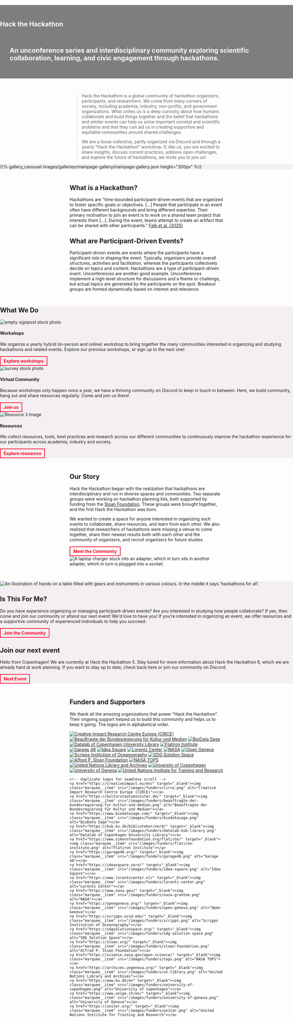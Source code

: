 <!--
.. title: About Us
.. slug: index
.. hide_title: false
.. date: 2024-11-21 19:59:43 UTC
.. tags: 
.. category: 
.. link: 
.. description: 
.. type: text
.. extra_head_data:
   <link rel="stylesheet" href="/assets/css/slider.css">
-->


<!-- Hero Section -->
<section class="text-center py-5" id="about"
         style="background: url('/images/hth_banner.jpg') center/cover no-repeat; background-color: rgba(0, 0, 0, 0.5);
                 background-blend-mode: multiply; margin-left: calc(-50vw + 50%); margin-right: calc(-50vw + 50%); width: 100vw; height: auto; min-height:25vw; display: flex; align-items: center; justify-content: center; margin-bottom: 3rem;"
         xmlns="http://www.w3.org/1999/html">
    <div class="container">
        <h1 style="color: white; padding-bottom: 1rem;">Hack the Hackathon</h1>
        <h2 style="color: white; padding: 1rem 2rem;">An unconference series and interdisciplinary community exploring scientific collaboration, learning, and civic engagement through hackathons.</h2>
    </div>
</section>

> Hack the Hackathon is a global community of hackathon organizers, participants, and researchers. We come from many corners of society, including academia, industry, non-profits, and government organizations. What unites us is a deep curiosity about how humans collaborate and build things together and the belief that hackathons and similar events can help us solve important societal and scientific problems and that they can aid us in creating supportive and equitable communities around shared challenges.

> We are a loose collective, partly organized via Discord and through a yearly “Hack the Hackathon” workshop. If, like us, you are excited to share insights, discuss current practices, address open challenges, and explore the future of hackathons, we invite you to join us!

<section class="py-5" id="resources" style="background-color: #f3eff2; margin-left: calc(-50vw + 50%); margin-right: calc(-50vw + 50%); width: 100vw; margin-bottom: 3rem;">
{{% gallery_carousel images/galleries/mainpage-gallery/mainpage-gallery.json height="300px" %}}
</section>

<!-- What is... Section -->
<section class="py-5 bg-light" style="margin-bottom: 3rem;">
    <div class="container text-center">
        <div class="row">
            <div class="col-md-6">
                <h2>What is a Hackathon?</h2>
                <p>
                    Hackathons are "time-bounded participant-driven events that are organized to foster specific goals or objectives. [...] People that participate in an event often have different backgrounds and bring different expertise. Their primary motivation to join an event is to work on a shared team project that interests them [...]. During the event, teams attempt to create an artifact that can be shared with other participants." <a href="https://hackathon-planning-kit.org/files/Falk-IEEEAccess-2024.pdf" target="_blank">Falk et al. (2025)</a>
                </p>
            </div>
            <div class="col-md-6">
                <h2>What are Participant-Driven Events?</h2>
                <p>Participant-driven events are events where the participants have a significant role in shaping the event. Typically, organizers provide overall structures, activities and facilitation, whereas the participants collectively decide on topics and content. Hackathons are a type of participant-driven event. Unconferences are another good example. Unconferences implement a high-level structure for discussions and a theme or challenge, but actual topics are generated by the participants on the spot. Breakout groups are formed dynamically based on interest and relevance.</p>
	    </div>
        </div>
    </div>
</section>


<!-- Support & Resources Section -->
<section class="py-5" id="resources" style="background-color: #f3eff2; margin-left: calc(-50vw + 50%); margin-right: calc(-50vw + 50%); width: 100vw; margin-bottom: 3rem;">
    <div class="container">
        <h2 class="text-center mb-4">What We Do</h2>
        <div class="row text-center" style="margin-bottom: 2rem;">
            <!-- Card 1 -->
            <div class="col-md-4">
                <div class="card">
                    <img src="/images/hth_workshop.jpg" class="card-img-top" alt="empty signpost stock photo">
                    <div class="card-body">
                        <h4 class="card-title" style="font-weight: bold">Workshops</h4>
                        <p class="card-text">We organize a yearly hybrid (in-person and online) workshop to bring together the many communities interested in organizing and studying hackathons and related events. Explore our previous workshops, or sign up to the next one!</p>
                <a href="/events/index.html"
                    style="color: #ff0123;
                           text-decoration: none;
                           font-size: 14px;
                           font-weight: bold;
                           border: 2px solid #ff0123;
                           padding: 5px 10px;
                           display: inline-block;
                           transition: background-color 0.3s ease, color 0.3s ease;"
                    onmouseover="this.style.backgroundColor='#333333'; this.style.color='white'; this.style.cursor='pointer';"
                    onmouseout="this.style.backgroundColor='transparent'; this.style.color='#ff0123';">
                    Explore workshops
                 </a>   
                    </div>
                </div>
            </div>
            <!-- Card 2 -->
            <div class="col-md-4">
                <div class="card">
                    <img src="/images/hth_virtual.png" class="card-img-top" alt="survey stock photo">
                    <div class="card-body">
                        <h4 class="card-title" style="font-weight: bold">Virtual Community</h4>
                        <p class="card-text">Because workshops only happen once a year, we have a thriving community on Discord to keep in touch in between. Here, we build community, hang out and share resources regularly. Come and join us there!</p>
                <a href="/join-us/index.html"
                    style="color: #ff0123;
                           text-decoration: none;
                           font-size: 14px;
                           font-weight: bold;
                           border: 2px solid #ff0123;
                           padding: 5px 10px;
                           display: inline-block;
                           transition: background-color 0.3s ease, color 0.3s ease;"
                    onmouseover="this.style.backgroundColor='#333333'; this.style.color='white'; this.style.cursor='pointer';"
                    onmouseout="this.style.backgroundColor='transparent'; this.style.color='#ff0123';">
                    Join us
                 </a>   
                    </div>
                </div>
            </div>
            <!-- Card 3 -->
            <div class="col-md-4">
                <div class="card">
                    <img src="/images/hth_resources.jpg" class="card-img-top" alt="Resource 3 Image">
                    <div class="card-body">
                        <h4 class="card-title">Resources</h4>
                        <p class="card-text">We collect resources, tools, best practices and research across our different communities to continuously improve the hackathon experience for our participants across academia, industry and society.</p>
                <a href="/resources/index.html"
                    style="color: #ff0123;
                           text-decoration: none;
                           font-size: 14px;
                           font-weight: bold;
                           border: 2px solid #ff0123;
                           padding: 5px 10px;
                           display: inline-block;
                           transition: background-color 0.3s ease, color 0.3s ease;"
                    onmouseover="this.style.backgroundColor='#333333'; this.style.color='white'; this.style.cursor='pointer';"
                    onmouseout="this.style.backgroundColor='transparent'; this.style.color='#ff0123';">
                    Explore resources
                 </a>
                    </div>
                </div>
            </div>
        </div>
    </div>
</section>


<!-- Our Story Section -->
<section class="py-5" id="story" style="margin-bottom: 3rem;">
    <div class="container">
        <div class="row align-items-center">
            <div class="col-md-6">
                <h2>Our Story</h2>
                <p>
                    Hack the Hackathon began with the realization that hackathons are interdisciplinary and run in diverse spaces and communities. Two separate groups were working on hackathon planning kits, both supported by funding from the <a href="https://sloan.org" target="_blank">Sloan Foundation</a>. These groups were brought together, and the first Hack the Hackathon was born. 
</p>
<p>
 We wanted to create a space for anyone interested in organizing such events to collaborate, share resources, and learn from each other. We also realized that researchers of hackathons were missing a venue to come together, share their newest results both with each other and the community of organizers, and recruit organizers for future studies.
                </p>
                <a href="/community/index.html" 
                    style="color: #ff0123; 
                           text-decoration: none; 
                           font-weight: bold; 
                           border: 2px solid #ff0123; 
                           padding: 5px 10px; 
                           display: inline-block; 
                           transition: background-color 0.3s ease, color 0.3s ease;" 
                    onmouseover="this.style.backgroundColor='#333333'; this.style.color='white'; this.style.cursor='pointer';" 
                    onmouseout="this.style.backgroundColor='transparent'; this.style.color='#ff0123';">
                    Meet the Community
                 </a>
            </div>
            <div class="col-md-6">
                <img src="images/hth_hackingpower.jpg" alt="A laptop charger stuck into an adapter, which in turn sits in another adapter, which in turn is plugged into a socket." class="img-fluid rounded">
            </div>
        </div>
    </div>
</section>

<section class="py-5" id="contact" style="background-color: #f3eff2; margin-left: calc(-50vw + 50%); margin-right: calc(-50vw + 50%); width: 100vw; margin-bottom: 3rem;">
    <div class="container">
        <div class="row align-items-center">
            <div class="col-md-6">
                <img src="images/galleries/hth3/hth_impressions17.jpg" alt="An illustration of hands on a table filled with gears and instruments in various colours. In the middle it says 'hackathons for all'." class="img-fluid rounded">
            </div>
            <div class="col-md-6">
                <h2>Is This For Me?</h2>
                <p>
                    Do you have experience organizing or managing participant-driven events? Are you interested in studying how people collaborate?
                    If yes, then come and join our community or attend our next event! We'd love to have you! If you’re interested in organizing an event, we offer resources and a supportive community of experienced individuals to help you succeed.
                </p>
                <a href="/join-us/index.html"
                    style="color: #ff0123;
                           text-decoration: none;
                           font-weight: bold;
                           border: 2px solid #ff0123;
                           padding: 5px 10px;
                           display: inline-block;
                           transition: background-color 0.3s ease, color 0.3s ease;"
                    onmouseover="this.style.backgroundColor='#333333'; this.style.color='white'; this.style.cursor='pointer';"
                    onmouseout="this.style.backgroundColor='transparent'; this.style.color='#ff0123';">
                    Join the Community
                 </a>
            </div>
            <div class="col-md-6">
                <h2>Join our next event</h2>
                <p>Hello from Copenhagen! We are currently at Hack the Hackathon 5. Stay tuned for more information about Hack the Hackathon 6, which we are already hard at work planning. If you want to stay up to date, check back here or join our community on Discord. 
                </p>
                <a href="/events/index.html"
                    style="color: #ff0123;
                           text-decoration: none;
                           font-weight: bold;
                           border: 2px solid #ff0123;
                           padding: 5px 10px;
                           display: inline-block;
                           transition: background-color 0.3s ease, color 0.3s ease;"
                    onmouseover="this.style.backgroundColor='#333333'; this.style.color='white'; this.style.cursor='pointer';"
                    onmouseout="this.style.backgroundColor='transparent'; this.style.color='#ff0123';">
                    Next Event
                 </a>
            </div>
       </div>
   </div>
</section>


## Funders and Supporters

We thank all the amazing organizations that power “Hack the Hackathon”. Their ongoing support helped us to build this community and helps us to keep it going. The logos are in alphabetical order.

<!-- Horizontal hover slider

IMPORTANT NOTE:

To add a new funder logo, you must:
* add an <img src= ..."> command into the `slider-track`-div below
* you must add this command *twice* as has been done with the other logos to ensure smooth scrolling
* you must edit the `100% {transform : translateX(-5100px);}` command inside `keyframes scroll` by adding your image's width

 -->
<div class="image-marquee">
  <div class="marquee__inner">
    <a href="https://creativeimpact.eu/en/" target="_blank"><img class="marquee__item" src="/images/funders/circe.png" alt="Creative Impact Research Centre Europe (CIRCE)"></a>
    <a href="https://kulturstaatsminister.de/" target="_blank"><img class="marquee__item" src="/images/funders/beauftragte-der-bundesregierung-fur-kultur-und-medien.png" alt="Beauftragte der Bundesregierung für Kultur und Medien"></a>
    <a href="https://www.biodatasage.com/" target="_blank"><img class="marquee__item" src="/images/funders/biodatasage.png" alt="BioData Sage"></a>
    <a href="https://kub.ku.dk/biblioteker/nord/" target="_blank"><img class="marquee__item" src="/images/funders/datalab-kub-library.png" alt="Datalab of Copenhagen University Library"></a>
    <a href="https://www.simonsfoundation.org/flatiron/" target="_blank"><img class="marquee__item" src="/images/funders/flatiron-institute.png" alt="Flatiron Institute"></a>
    <a href="https://garage48.org/" target="_blank"><img class="marquee__item" src="/images/funders/garage48.png" alt="Garage 48"></a>
    <a href="https://ideasquare.cern/" target="_blank"><img class="marquee__item" src="/images/funders/idea-square.png" alt="Idea Square"></a>
    <a href="https://www.lorentzcenter.nl/" target="_blank"><img class="marquee__item" src="/images/funders/lorentz-center.png" alt="Lorentz Center"></a>
    <a href="https://www.nasa.gov/" target="_blank"><img class="marquee__item" src="/images/funders/nasa-grantee.png" alt="NASA"></a>
    <a href="https://opengeneva.org/" target="_blank"><img class="marquee__item" src="/images/funders/open-geneva.png" alt="Open Geneva"></a>
    <a href="https://scripps.ucsd.edu/" target="_blank"><img class="marquee__item" src="/images/funders/scripps.png" alt="Scripps Institution of Oceanography"></a>
    <a href="https://sdgsolutionspace.org/" target="_blank"><img class="marquee__item" src="/images/funders/sdg-solution-space.png" alt="SDG Solution Space"></a>
    <a href="https://sloan.org/" target="_blank"><img class="marquee__item" src="/images/funders/sloan-foundation.png" alt="Alfred P. Sloan Foundation"></a>
    <a href="https://science.nasa.gov/open-science/" target="_blank"><img class="marquee__item" src="/images/funders/tops.png" alt="NASA TOPS"></a>
    <a href="https://archives.ungeneva.org/" target="_blank"><img class="marquee__item" src="/images/funders/un-library.png" alt="United Nations Library and Archives"></a>
    <a href="https://www.ku.dk/en" target="_blank"><img class="marquee__item" src="/images/funders/university-of-copenhagen.png" alt="University of Copenhagen"></a>
    <a href="https://www.unige.ch/en/" target="_blank"><img class="marquee__item" src="/images/funders/university-of-geneva.png" alt="University of Geneva"></a>
    <a href="https://unitar.org/" target="_blank"><img class="marquee__item" src="/images/funders/unitar.png" alt="United Nations Institute for Training and Research"></a>

    <!-- duplicate logos for seamless scroll -->
    <a href="https://creativeimpact.eu/en/" target="_blank"><img class="marquee__item" src="/images/funders/circe.png" alt="Creative Impact Research Centre Europe (CIRCE)"></a>
    <a href="https://kulturstaatsminister.de/" target="_blank"><img class="marquee__item" src="/images/funders/beauftragte-der-bundesregierung-fur-kultur-und-medien.png" alt="Beauftragte der Bundesregierung für Kultur und Medien"></a>
    <a href="https://www.biodatasage.com/" target="_blank"><img class="marquee__item" src="/images/funders/biodatasage.png" alt="BioData Sage"></a>
    <a href="https://kub.ku.dk/biblioteker/nord/" target="_blank"><img class="marquee__item" src="/images/funders/datalab-kub-library.png" alt="Datalab of Copenhagen University Library"></a>
    <a href="https://www.simonsfoundation.org/flatiron/" target="_blank"><img class="marquee__item" src="/images/funders/flatiron-institute.png" alt="Flatiron Institute"></a>
    <a href="https://garage48.org/" target="_blank"><img class="marquee__item" src="/images/funders/garage48.png" alt="Garage 48"></a>
    <a href="https://ideasquare.cern/" target="_blank"><img class="marquee__item" src="/images/funders/idea-square.png" alt="Idea Square"></a>
    <a href="https://www.lorentzcenter.nl/" target="_blank"><img class="marquee__item" src="/images/funders/lorentz-center.png" alt="Lorentz Center"></a>
    <a href="https://www.nasa.gov/" target="_blank"><img class="marquee__item" src="/images/funders/nasa-grantee.png" alt="NASA"></a>
    <a href="https://opengeneva.org/" target="_blank"><img class="marquee__item" src="/images/funders/open-geneva.png" alt="Open Geneva"></a>
    <a href="https://scripps.ucsd.edu/" target="_blank"><img class="marquee__item" src="/images/funders/scripps.png" alt="Scripps Institution of Oceanography"></a>
    <a href="https://sdgsolutionspace.org/" target="_blank"><img class="marquee__item" src="/images/funders/sdg-solution-space.png" alt="SDG Solution Space"></a>
    <a href="https://sloan.org/" target="_blank"><img class="marquee__item" src="/images/funders/sloan-foundation.png" alt="Alfred P. Sloan Foundation"></a>
    <a href="https://science.nasa.gov/open-science/" target="_blank"><img class="marquee__item" src="/images/funders/tops.png" alt="NASA TOPS"></a>
    <a href="https://archives.ungeneva.org/" target="_blank"><img class="marquee__item" src="/images/funders/un-library.png" alt="United Nations Library and Archives"></a>
    <a href="https://www.ku.dk/en" target="_blank"><img class="marquee__item" src="/images/funders/university-of-copenhagen.png" alt="University of Copenhagen"></a>
    <a href="https://www.unige.ch/en/" target="_blank"><img class="marquee__item" src="/images/funders/university-of-geneva.png" alt="University of Geneva"></a>
    <a href="https://unitar.org/" target="_blank"><img class="marquee__item" src="/images/funders/unitar.png" alt="United Nations Institute for Training and Research"></a>
  </div>
</div>

<script src="/js/slider.js"></script>
